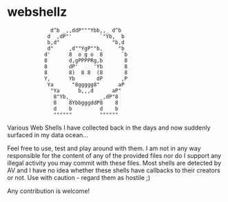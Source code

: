 # webshellz
                  d^b _,,ddP"""Ybb,,_ d^b
                 d  ,dP"'         `"Yb,  b
                 b,d"                 "b,d
                 d"     ,d""YgP""b,     "b
                d'      8  o g o  8      `b
                8       d,gPPPPRg,b       8
                8       dP'     'Yb       8
                8       8)  8 8  (8       8
                Y,      Yb       dP      ,P
                 Ya      "8ggggg8"      aP
                  "Ya      b,,,d      aP"
                   8"Yb,_         _,dP"8
                   8    8YbbgggddP8    8
                   d    b         d    b
                   """"""         """"""

Various Web Shells I have collected back in the days and now suddenly surfaced in my data ocean...

Feel free to use, test and play around with them. I am not in any way responsible for the content of any of the provided files nor do I support any illegal activity you may commit with these files. Most shells are detected by AV and I have no idea whether these shells have callbacks to their creators or not. Use with caution - regard them as hostile ;)

Any contribution is welcome!
